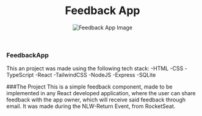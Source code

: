 <h1 align="center">Feedback App</h1>

<p align="center"><img src="https://i.imgur.com/NLlQLb3.png" alt="Feedback App Image"/></p>

<br/>

### FeedbackApp

This an project was made using the following tech stack:
-HTML
-CSS
-TypeScript
-React
-TailwindCSS
-NodeJS
-Express
-SQLite

###The Project
This is a simple feedback component, made to be implemented in any React developed application, where the user can share feedback with the app owner, which will
receive said feedback through email. It was made during the NLW-Return Event, from RocketSeat.



